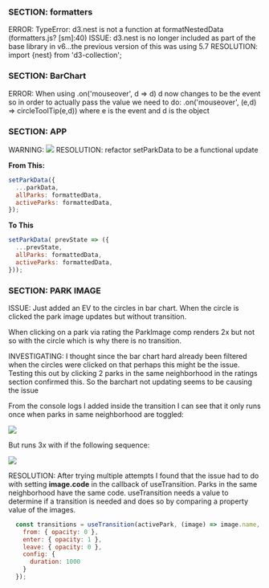### SECTION: formatters

ERROR: TypeError: d3.nest is not a function at formatNestedData (formatters.js? [sm]:40)
ISSUE: d3.nest is no longer included as part of the base library in v6...the previous version of this was using 5.7
RESOLUTION: import {nest} from 'd3-collection';

### SECTION: BarChart
ERROR:  When using .on('mouseover', d => d) d now changes to be the event so in order to actually pass the value we need to do:  .on('mouseover', (e,d) => circleToolTip(e,d)) where e is the event and d is the object


### SECTION: APP
WARNING: 
<img src="https://i.imgur.com/1cdkmZS.png" />
RESOLUTION: refactor setParkData to be a functional update

**From This:**
```js
setParkData({
  ...parkData,
  allParks: formattedData,
  activeParks: formattedData,
});
```

**To This**

```js
setParkData( prevState => ({
  ...prevState,
  allParks: formattedData,
  activeParks: formattedData,
}));
```

### SECTION: PARK IMAGE
ISSUE: Just added an EV to the circles in bar chart. When the circle is clicked the park image updates but without transition.  

When clicking on a park via rating the ParkImage comp renders 2x but not so with the circle which is why there is no transition. 

INVESTIGATING: I thought since the bar chart hard already been filtered when the circles were clicked on that perhaps this might be the issue.  Testing this out by clicking 2 parks in the same neighborhood in the ratings section confirmed this. So the barchart not updating seems to be causing the issue

From the console logs I added inside the transition I can see that it only runs once when parks in same neighborhood are toggled:

<img src="https://i.imgur.com/xwjfIXD.png">

But runs 3x with if the following sequence:

<img src="https://i.imgur.com/Qu0D0f7.png">

RESOLUTION: After trying multiple attempts I found that the issue had to do with setting **image.code** in the callback of useTransition.  Parks in the same neighborhood have the same code.  useTransition needs a value to determine if a transition is needed and does so by comparing a property value of the images.  

```js
  const transitions = useTransition(activePark, (image) => image.name, {
    from: { opacity: 0 },
    enter: { opacity: 1 },
    leave: { opacity: 0 },
    config: {
      duration: 1000
    }
  });
```
